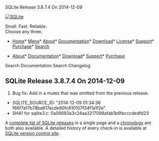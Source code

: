 




SQLite Release 3\.8\.7\.4 On 2014\-12\-09




[![SQLite](../images/sqlite370_banner.gif)](../index.html)


Small. Fast. Reliable.  
Choose any three.


* [Home](../index.html)* [Menu](javascript:void(0))* [About](../about.html)* [Documentation](../docs.html)* [Download](../download.html)* [License](../copyright.html)* [Support](../support.html)* [Purchase](../prosupport.html)* [Search](javascript:void(0))




* [About](../about.html)* [Documentation](../docs.html)* [Download](../download.html)* [Support](../support.html)* [Purchase](../prosupport.html)






Search Documentation
Search Changelog







## SQLite Release 3\.8\.7\.4 On 2014\-12\-09

1. Bug fix: Add in a mutex that was omitted from the previous release.
- SQLITE\_SOURCE\_ID: "2014\-12\-09 01:34:36 f66f7a17b78ba617acde90fc810107f34f1a1f2e"
- SHA1 for sqlite3\.c: 0a56693a3c24aa3217098afab1b6fecccdedfd23



A [complete list of SQLite releases](../changes.html)
 in a single page and a [chronology](../chronology.html) are both also available.
 A detailed history of every
 check\-in is available at
 [SQLite version control site](https://www.sqlite.org/src/timeline).


